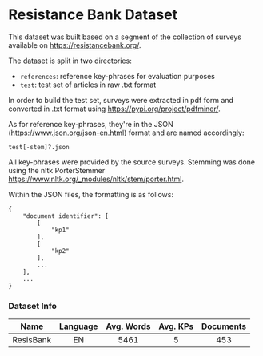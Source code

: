 # Resistance Bank Dataset

This dataset was built based on a segment of the collection of surveys available on https://resistancebank.org/.

The dataset is split in two directories:

  * `references`: reference key-phrases for evaluation purposes
  * `test`: test set of articles in raw .txt format

In order to build the test set, surveys were extracted in pdf form and converted in .txt format using https://pypi.org/project/pdfminer/.

As for reference key-phrases, they're in the JSON (https://www.json.org/json-en.html) format and are named accordingly:

    test[-stem]?.json

All key-phrases were provided by the source surveys. Stemming was done using the nltk PorterStemmer https://www.nltk.org/_modules/nltk/stem/porter.html.

Within the JSON files, the formatting is as follows:

    {
        "document identifier": [
            [
                "kp1"
            ],
            [
                "kp2"
            ],
            ...
        ],
        ...
    }

### Dataset Info

| Name | Language | Avg. Words | Avg. KPs | Documents |
| :---: | :---: | :---: | :---: | :---: |
| ResisBank | EN | 5461 | 5 | 453 |
